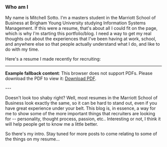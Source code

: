 ### Who am I
My name is Mitchell Sotto. I'm a masters student in the Marriott School of Business at Brigham Young University studying Information Systems Management. If this were a resume, that's about all I could fit on the page, which is why I'm starting this portfolio/blog. I need a way to get my real thoughts out about the experiences that I've been having at work, school, and anywhere else so that people actually understand what I do, and like to do with my time.

Here's a resume I made recently for recruiting:

---
<object data="/assets/Resume_9_5_18.pdf" type="application/pdf" width="100%" height="500px">
   <p><b>Example fallback content</b>: This browser does not support PDFs. Please download the PDF to view it: <a href="/assets/Resume_9_5_18.pdf">Download PDF</a>.</p>
</object>
---

Doesn't look too shaby right? Well, most resumes in the Marriott School of Business look exactly the same, so it can be hard to stand out, even if you have great experience under your belt. This blog is, in essence, a way for me to show some of the more important things that recruiters are looking for -- personality, thought process, passion, etc.. Interesting or not, I think it will help people get to know me a little better.

So there's my intro. Stay tuned for more posts to come relating to some of the things on my resume... 